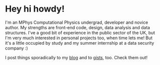 # Hey hi howdy!

I'm an MPhys Computational Physics undergrad, developer and novice author. My strengths are front-end code, design, data analysis and data structures. I've a good bit of experience in the public sector of the UK, but I'm very much interested in personal projects too, when time lets me! But it's a little occupied by study and my summer internship at a data security company :)

I post things sporadically to my [blog](https://yunru.se) and to [gists](https://gist.github.com/yunruse), too. Check them out!
